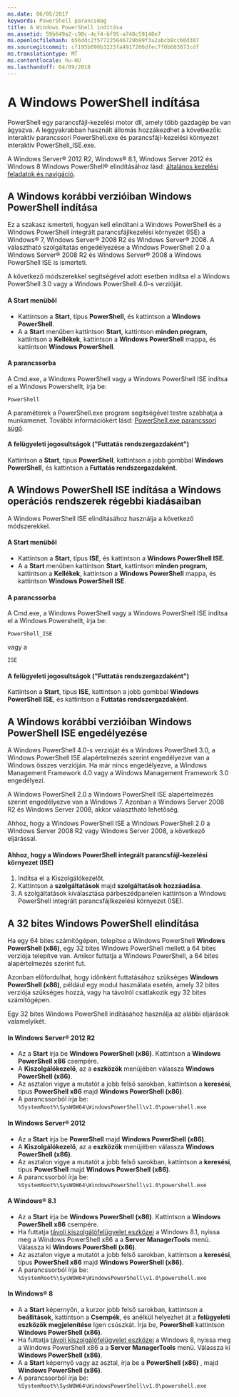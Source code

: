 ```yaml
---
ms.date: 06/05/2017
keywords: PowerShell parancsmag
title: A Windows PowerShell indítása
ms.assetid: 59b649a2-c90c-4cf4-bf95-a740c59148e7
ms.openlocfilehash: b56ddc2f577225646729b99f3a2abcb8cc60d307
ms.sourcegitcommit: cf195b090b3223fa4917206dfec7f0b603873cdf
ms.translationtype: MT
ms.contentlocale: hu-HU
ms.lasthandoff: 04/09/2018
---
```

# <a name="starting-windows-powershell"></a>A Windows PowerShell indítása
PowerShell egy parancsfájl-kezelési motor dll, amely több gazdagép be van ágyazva.  A leggyakrabban használt állomás hozzákezdhet a következők: interaktív parancssori PowerShell.exe és parancsfájl-kezelési környezet interaktív PowerShell_ISE.exe.

A Windows Server® 2012 R2, Windows® 8.1, Windows Server 2012 és Windows 8 Windows PowerShell® elindításához lásd: [általános kezelési feladatok és navigáció](http://technet.microsoft.com/library/hh831491.aspx).

## <a name="how-to-start-windows-powershell-on-earlier-versions-of-windows"></a>A Windows korábbi verzióiban Windows PowerShell indítása

Ez a szakasz ismerteti, hogyan kell elindítani a Windows PowerShell és a Windows PowerShell integrált parancsfájlkezelési környezet (ISE) a Windows® 7, Windows Server® 2008 R2 és Windows Server® 2008. A választható szolgáltatás engedélyezése a Windows PowerShell 2.0 a Windows Server® 2008 R2 és Windows Server® 2008 a Windows PowerShell ISE is ismerteti.

A következő módszerekkel segítségével adott esetben indítsa el a Windows PowerShell 3.0 vagy a Windows PowerShell 4.0-s verzióját.

#### <a name="from-the-start-menu"></a>A Start menüből

- Kattintson a **Start**, típus **PowerShell**, és kattintson a **Windows PowerShell**.
- A a **Start** menüben kattintson **Start**, kattintson **minden program**, kattintson a **Kellékek**, kattintson a **Windows PowerShell**  mappa, és kattintson **Windows PowerShell**.

#### <a name="at-the-command-prompt"></a>A parancssorba

A Cmd.exe, a Windows PowerShell vagy a Windows PowerShell ISE indítsa el a Windows Powershellt, írja be:

```
PowerShell
```

A paraméterek a PowerShell.exe program segítségével testre szabhatja a munkamenet. További információkért lásd: [PowerShell.exe parancssori súgó](../core-powershell/console/PowerShell.exe-Command-Line-Help.md).

#### <a name="with-administrative-privileges-run-as-administrator"></a>A felügyeleti jogosultságok ("Futtatás rendszergazdaként")

Kattintson a **Start**, típus **PowerShell**, kattintson a jobb gombbal **Windows PowerShell**, és kattintson a **Futtatás rendszergazdaként**.

## <a name="how-to-start-windows-powershell-ise-on-earlier-releases-of-windows"></a>A Windows PowerShell ISE indítása a Windows operációs rendszerek régebbi kiadásaiban

A Windows PowerShell ISE elindításához használja a következő módszerekkel.

#### <a name="from-the-start-menu"></a>A Start menüből

- Kattintson a **Start**, típus **ISE**, és kattintson a **Windows PowerShell ISE**.
- A a **Start** menüben kattintson **Start**, kattintson **minden program**, kattintson a **Kellékek**, kattintson a **Windows PowerShell**  mappa, és kattintson **Windows PowerShell ISE**.

#### <a name="at-the-command-prompt"></a>A parancssorba

A Cmd.exe, a Windows PowerShell vagy a Windows PowerShell ISE indítsa el a Windows Powershellt, írja be:

```
PowerShell_ISE
```

vagy a

```
ISE
```

#### <a name="with-administrative-privileges-run-as-administrator"></a>A felügyeleti jogosultságok ("Futtatás rendszergazdaként")

Kattintson a **Start**, típus **ISE**, kattintson a jobb gombbal **Windows PowerShell ISE**, és kattintson a **Futtatás rendszergazdaként**.

## <a name="how-to-enable-windows-powershell-ise-on-earlier-releases-of-windows"></a>A Windows korábbi verzióiban Windows PowerShell ISE engedélyezése

A Windows PowerShell 4.0-s verzióját és a Windows PowerShell 3.0, a Windows PowerShell ISE alapértelmezés szerint engedélyezve van a Windows összes verzióján. Ha már nincs engedélyezve, a Windows Management Framework 4.0 vagy a Windows Management Framework 3.0 engedélyezi.

A Windows PowerShell 2.0 a Windows PowerShell ISE alapértelmezés szerint engedélyezve van a Windows 7. Azonban a Windows Server 2008 R2 és Windows Server 2008, akkor választható lehetőség.

Ahhoz, hogy a Windows PowerShell ISE a Windows PowerShell 2.0 a Windows Server 2008 R2 vagy Windows Server 2008, a következő eljárással.

#### <a name="to-enable-windows-powershell-integrated-scripting-environment-ise"></a>Ahhoz, hogy a Windows PowerShell integrált parancsfájl-kezelési környezet (ISE)

1. Indítsa el a Kiszolgálókezelőt.
2. Kattintson a **szolgáltatások** majd **szolgáltatások hozzáadása**.
3. A szolgáltatások kiválasztása párbeszédpanelen kattintson a Windows PowerShell integrált parancsfájlkezelési környezet (ISE).

## <a name="starting-the-32-bit-version-of-windows-powershell"></a>A 32 bites Windows PowerShell elindítása

Ha egy 64 bites számítógépen, telepítse a Windows PowerShell **Windows PowerShell (x86)**, egy 32 bites Windows PowerShell mellett a 64 bites verziója telepítve van. Amikor futtatja a Windows PowerShell, a 64 bites alapértelmezés szerint fut.

Azonban előfordulhat, hogy időnként futtatásához szükséges **Windows PowerShell (x86)**, például egy modul használata esetén, amely 32 bites verziója szükséges hozzá, vagy ha távolról csatlakozik egy 32 bites számítógépen.

Egy 32 bites Windows PowerShell indításához használja az alábbi eljárások valamelyikét.

#### <a name="in-windows-server-2012-r2"></a>In Windows Server® 2012 R2

- Az a **Start** írja be **Windows PowerShell (x86)**. Kattintson a **Windows PowerShell x86** csempére.
- A **Kiszolgálókezelő**, az a **eszközök** menüjében válassza **Windows PowerShell (x86)**.
- Az asztalon vigye a mutatót a jobb felső sarokban, kattintson a **keresési**, típus **PowerShell x86** majd **Windows PowerShell (x86)**.
- A parancssorból írja be: `%SystemRoot%\SysWOW64\WindowsPowerShell\v1.0\powershell.exe`

#### <a name="in-windows-server-2012"></a>In Windows Server® 2012

- Az a **Start** írja be **PowerShell** majd **Windows PowerShell (x86)**.
- A **Kiszolgálókezelő**, az a **eszközök** menüjében válassza **Windows PowerShell (x86)**.
- Az asztalon vigye a mutatót a jobb felső sarokban, kattintson a **keresési**, típus **PowerShell** majd **Windows PowerShell (x86)**.
- A parancssorból írja be: `%SystemRoot%\SysWOW64\WindowsPowerShell\v1.0\powershell.exe`

#### <a name="in-windows-81"></a>A Windows® 8.1

- Az a **Start** írja be **Windows PowerShell (x86)**. Kattintson a **Windows PowerShell x86** csempére.
- Ha futtatja [távoli kiszolgálófelügyelet eszközei](http://go.microsoft.com/fwlink/?LinkID=304145) a Windows 8.1, nyissa meg a Windows PowerShell x86 a a **Server ManagerTools** menü.
  Válassza ki **Windows PowerShell (x86)**.
- Az asztalon vigye a mutatót a jobb felső sarokban, kattintson a **keresési**, típus **PowerShell x86** majd **Windows PowerShell (x86)**.
- A parancssorból írja be: `%SystemRoot%\SysWOW64\WindowsPowerShell\v1.0\powershell.exe`

#### <a name="in-windows-8"></a>In Windows® 8

- A a **Start** képernyőn, a kurzor jobb felső sarokban, kattintson a **beállítások**, kattintson a **Csempék**, és anélkül helyezhet át a **felügyeleti eszközök megjelenítése** Igen csúszkát. Írja be, **PowerShell** kattintson **Windows PowerShell (x86)**.
- Ha futtatja [távoli kiszolgálófelügyelet eszközei](http://www.microsoft.com/download/details.aspx?id=28972) a Windows 8, nyissa meg a Windows PowerShell x86 a a **Server ManagerTools** menü. Válassza ki **Windows PowerShell (x86)**.
- A a **Start** képernyő vagy az asztal, írja be a **PowerShell (x86)** , majd **Windows PowerShell (x86)**.
- A parancssorból írja be: `%SystemRoot%\SysWOW64\WindowsPowerShell\v1.0\powershell.exe`